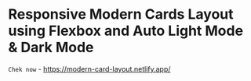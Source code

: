 # Responsive Modern Cards Layout using Flexbox  and Auto Light Mode &amp; Dark Mode

`Chek now` - https://modern-card-layout.netlify.app/
